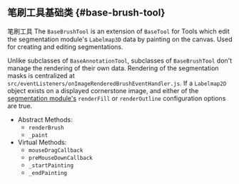 ## 笔刷工具基础类 {#base-brush-tool}

笔刷工具
The `BaseBrushTool` is an extension of `BaseTool` for Tools which edit the segmentation module's `Labelmap3D` data by painting on the canvas. Used for creating and editing segmentations.

Unlike subclasses of `BaseAnnotationTool`, subclasses of `BaseBrushTool` don't manage the rendering of their own data. Rendering of the segmentation masks is centralized at `src/eventListeners/onImageRenderedBrushEventHandler.js`. If a `Labelmap2D` object exists on a displayed cornerstone image, and either of the [segmentation module's](../modules/index.md#segmentation) `renderFill` or `renderOutline` configuration options are true.

- Abstract Methods:
  - `renderBrush`
  - `_paint`
- Virtual Methods:
  - `mouseDragCallback`
  - `preMouseDownCallback`
  - `_startPainting`
  - `_endPainting`
